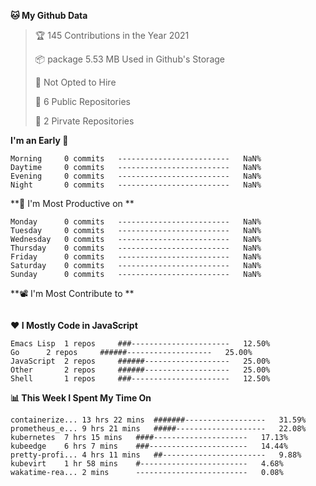 <!--START_SECTION:waka-->
**🐱 My Github Data**
> 🏆 145 Contributions in the Year 2021
 >
> 📦 package 5.53 MB Used in Github's Storage
 >
> 🚫 Not Opted to Hire
 >
> 🚪 6 Public Repositories
 >
> 🔑 2 Pirvate Repositories
 >

**I'm an Early 🐤** 
```text
Morning		0 commits	-------------------------	NaN%
Daytime		0 commits	-------------------------	NaN%
Evening		0 commits	-------------------------	NaN%
Night		0 commits	-------------------------	NaN%
```

**📅 I'm Most Productive on **
```text
Monday		0 commits	-------------------------	NaN%
Tuesday		0 commits	-------------------------	NaN%
Wednesday	0 commits	-------------------------	NaN%
Thursday	0 commits	-------------------------	NaN%
Friday		0 commits	-------------------------	NaN%
Saturday	0 commits	-------------------------	NaN%
Sunday		0 commits	-------------------------	NaN%
```

**📽 I'm Most Contribute to **
```text
```


**❤ I Mostly Code in JavaScript**

```text
Emacs Lisp	1 repos		###----------------------	12.50%
Go		2 repos		######-------------------	25.00%
JavaScript	2 repos		######-------------------	25.00%
Other		2 repos		######-------------------	25.00%
Shell		1 repos		###----------------------	12.50%
```

**📊 This Week I Spent My Time On**
```text
containerize...	13 hrs 22 mins	#######------------------	31.59%
prometheus_e...	9 hrs 21 mins	#####--------------------	22.08%
kubernetes	7 hrs 15 mins	####---------------------	17.13%
kubeedge	6 hrs 7 mins	###----------------------	14.44%
pretty-profi...	4 hrs 11 mins	##-----------------------	9.88%
kubevirt	1 hr 58 mins	#------------------------	4.68%
wakatime-rea...	2 mins		-------------------------	0.08%
```

<!--END_SECTION:waka-->
